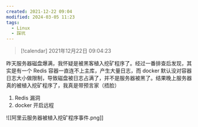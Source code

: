 ```yaml
---
created: 2021-12-22 09:04
modified: 2024-03-05 11:23
tags:
  - Linux
  - 踩坑
---
```


> [!calendar] 2021年12月22日 09:04:23

昨天服务器磁盘爆满，我怀疑是被黑客植入挖矿程序了。经过一番排查后发现，其实是有一个 Redis 容器一直连不上主库，产生大量日志，而 docker 默认没对容器日志大小做限制，导致磁盘被日志占满了，并不是服务器被黑了。结果晚上服务器真的被植入挖矿程序了，我真是带预言家（捂脸）

1. Redis 漏洞
2. docker 开启远程

![[阿里云服务器被植入挖矿程序事件.png]]